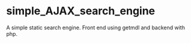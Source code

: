 # simple_AJAX_search_engine
A simple static search engine. Front end using getmdl and backend with php.
